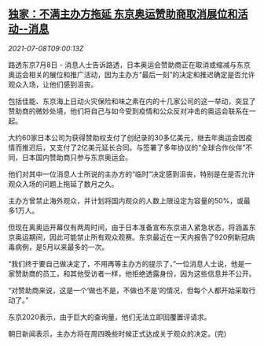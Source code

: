 <!--1625736663000-->
[独家：不满主办方拖延 东京奥运赞助商取消展位和活动--消息](https://cn.reuters.com/article/tokyo-olympics-local-sponsors-0708-idCNKCS2EE0TZ)
------

<div><i>2021-07-08T09:00:13Z</i></div><p>路透东京7月8日 - 消息人士告诉路透，日本奥运会赞助商正在取消或缩减与东京奥运会相关的展位和推广活动，因为主办方“最后一刻”的决定和推迟确定是否允许观众入场，让他们感到沮丧。</p><p>包括佳能、东京海上日动火灾保险和味之素在内的十几家公司的这一举动，突显了赞助商的微妙处境，他们将自己与如今受到疫情和公众反对冲击的奥运会联系在一起。</p><p>大约60家日本公司为获得赞助权支付了创纪录的30多亿美元，继去年奥运会因疫情而推迟后，又支付了2亿美元延长合同。与签署了多年协议的“全球合作伙伴”不同，日本国内赞助商只参与东京奥运会。</p><p>他们对其中一位消息人士所说的主办方的“临时”决定感到沮丧，特别是在是否允许观众入场的问题上拖延了数月之久。</p><p>主办方曾禁止海外观众，并计划将国内观众的人数上限设定为容量的50%，或最多1万人。</p><p>但现在离奥运开幕仅有两周时间，由于日本准备宣布东京进入紧急状态，将涵盖东京奥运期间，因此可能禁止所有观众观赛。东京最近在一天内报告了920例新冠病毒病例，是5月以来最多的一次。</p><p>“我们终于要自己做决定了，不用再等主办方的提示了，”一位消息人士说，他是一家赞助商的员工，和其他受访者一样，他拒绝透露身份，因为这些信息并不公开。</p><p>“对赞助商来说，这是一个‘做也不是，不做也不是’的情况，但每个人都开始采取行动了。”</p><p>东京2020表示，由于巨大的查询量，他们无法立即回覆置评请求。</p><p>朝日新闻表示，主办方将在周四晚些时候正式达成关于观众的决定。(完)</p>
